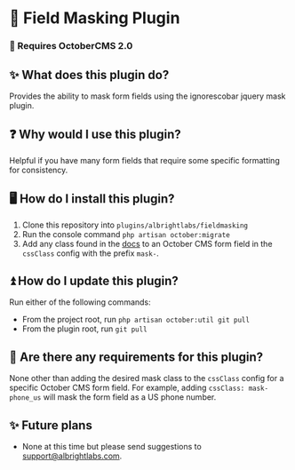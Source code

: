 
# 🔔 Field Masking Plugin

### 🚨 Requires OctoberCMS 2.0

## ✨ What does this plugin do?
Provides the ability to mask form fields using the ignorescobar jquery mask plugin.

## ❓ Why would I use this plugin?
Helpful if you have many form fields that require some specific formatting for consistency.

## 🖥️ How do I install this plugin?
1. Clone this repository into `plugins/albrightlabs/fieldmasking`
2. Run the console command `php artisan october:migrate`
3. Add any class found in the [docs](https://igorescobar.github.io/jQuery-Mask-Plugin/docs.html) to an October CMS form field in the `cssClass` config with the prefix `mask-`.

## ⏫ How do I update this plugin?
Run either of the following commands:
* From the project root, run `php artisan october:util git pull`
* From the plugin root, run `git pull`

## 🚨 Are there any requirements for this plugin?
None other than adding the desired mask class to the `cssClass` config for a specific October CMS form field. For example, adding `cssClass: mask-phone_us` will mask the form field as a US phone number.

## ✨ Future plans
* None at this time but please send suggestions to support@albrightlabs.com.
